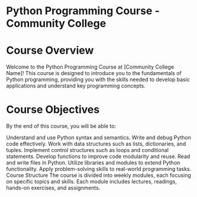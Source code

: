 # Python Programming Course - Community College

# Course Overview
Welcome to the Python Programming Course at [Community College Name]! This course is designed to introduce you to the fundamentals of Python programming, providing you with the skills needed to develop basic applications and understand key programming concepts.

# Course Objectives
By the end of this course, you will be able to:

Understand and use Python syntax and semantics.
Write and debug Python code effectively.
Work with data structures such as lists, dictionaries, and tuples.
Implement control structures such as loops and conditional statements.
Develop functions to improve code modularity and reuse.
Read and write files in Python.
Utilize libraries and modules to extend Python functionality.
Apply problem-solving skills to real-world programming tasks.
Course Structure
The course is divided into weekly modules, each focusing on specific topics and skills. Each module includes lectures, readings, hands-on exercises, and assignments.
